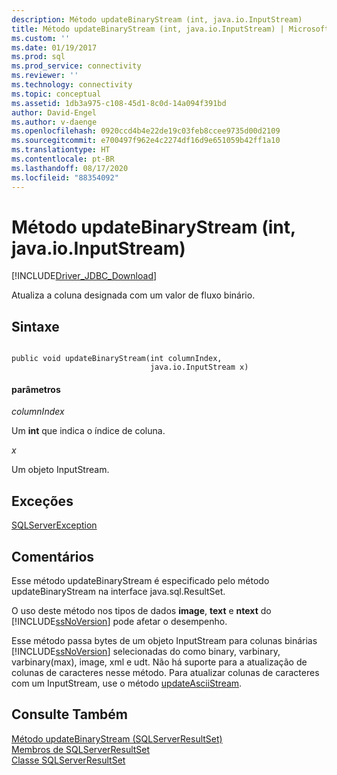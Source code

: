 ```yaml
---
description: Método updateBinaryStream (int, java.io.InputStream)
title: Método updateBinaryStream (int, java.io.InputStream) | Microsoft Docs
ms.custom: ''
ms.date: 01/19/2017
ms.prod: sql
ms.prod_service: connectivity
ms.reviewer: ''
ms.technology: connectivity
ms.topic: conceptual
ms.assetid: 1db3a975-c108-45d1-8c0d-14a094f391bd
author: David-Engel
ms.author: v-daenge
ms.openlocfilehash: 0920ccd4b4e22de19c03feb8ccee9735d00d2109
ms.sourcegitcommit: e700497f962e4c2274df16d9e651059b42ff1a10
ms.translationtype: HT
ms.contentlocale: pt-BR
ms.lasthandoff: 08/17/2020
ms.locfileid: "88354092"
---
```

# <a name="updatebinarystream-method-int-javaioinputstream"></a>Método updateBinaryStream (int, java.io.InputStream)
[!INCLUDE[Driver_JDBC_Download](../../../includes/driver_jdbc_download.md)]

  Atualiza a coluna designada com um valor de fluxo binário.  
  
## <a name="syntax"></a>Sintaxe  
  
```  
  
public void updateBinaryStream(int columnIndex,  
                               java.io.InputStream x)  
```  
  
#### <a name="parameters"></a>parâmetros  
 *columnIndex*  
  
 Um **int** que indica o índice de coluna.  
  
 *x*  
  
 Um objeto InputStream.  
  
## <a name="exceptions"></a>Exceções  
 [SQLServerException](../../../connect/jdbc/reference/sqlserverexception-class.md)  
  
## <a name="remarks"></a>Comentários  
 Esse método updateBinaryStream é especificado pelo método updateBinaryStream na interface java.sql.ResultSet.  
  
 O uso deste método nos tipos de dados **image**, **text** e **ntext** do [!INCLUDE[ssNoVersion](../../../includes/ssnoversion-md.md)] pode afetar o desempenho.  
  
 Esse método passa bytes de um objeto InputStream para colunas binárias [!INCLUDE[ssNoVersion](../../../includes/ssnoversion-md.md)] selecionadas do como binary, varbinary, varbinary(max), image, xml e udt. Não há suporte para a atualização de colunas de caracteres nesse método. Para atualizar colunas de caracteres com um InputStream, use o método [updateAsciiStream](../../../connect/jdbc/reference/updateasciistream-method-sqlserverresultset.md).  
  
## <a name="see-also"></a>Consulte Também  
 [Método updateBinaryStream &#40;SQLServerResultSet&#41;](../../../connect/jdbc/reference/updatebinarystream-method-sqlserverresultset.md)   
 [Membros de SQLServerResultSet](../../../connect/jdbc/reference/sqlserverresultset-members.md)   
 [Classe SQLServerResultSet](../../../connect/jdbc/reference/sqlserverresultset-class.md)  
  
  
